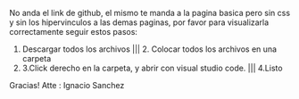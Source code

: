 No anda el link de github, el mismo te manda a la pagina basica pero sin css y sin los hipervinculos a las demas paginas, por favor para visualizarla correctamente seguir estos pasos:
1. Descargar todos los archivos ||| 2. Colocar todos los archivos en una carpeta
2. 3.Click derecho en la carpeta, y abrir con visual studio code. |||  4.Listo

Gracias! 
Atte : Ignacio Sanchez
